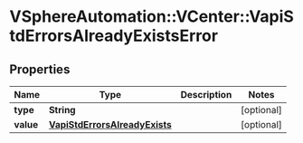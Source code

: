 # VSphereAutomation::VCenter::VapiStdErrorsAlreadyExistsError

## Properties
Name | Type | Description | Notes
------------ | ------------- | ------------- | -------------
**type** | **String** |  | [optional] 
**value** | [**VapiStdErrorsAlreadyExists**](VapiStdErrorsAlreadyExists.md) |  | [optional] 


